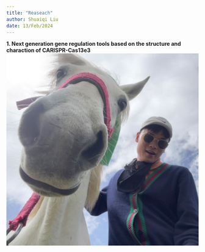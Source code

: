 ```yaml
---
title: "Reaseach"
author: Shuaiqi Liu
date: 13/Feb/2024
---
```

**1. Next generation gene regulation tools based on the structure and charaction of CARISPR-Cas13e3**
![caption](./images/logo.png)




